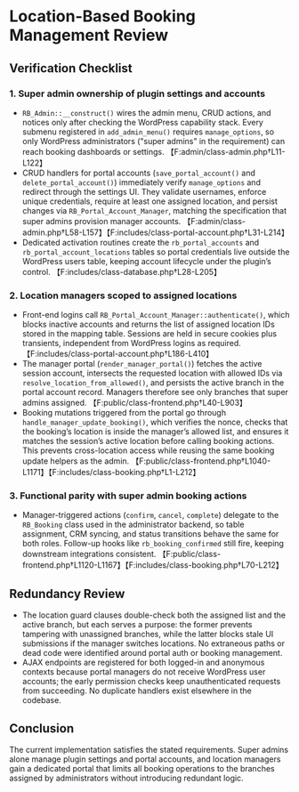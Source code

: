 # Location-Based Booking Management Review

## Verification Checklist

### 1. Super admin ownership of plugin settings and accounts
- `RB_Admin::__construct()` wires the admin menu, CRUD actions, and notices only after checking the WordPress capability stack. Every submenu registered in `add_admin_menu()` requires `manage_options`, so only WordPress administrators ("super admins" in the requirement) can reach booking dashboards or settings. 【F:admin/class-admin.php†L11-L122】
- CRUD handlers for portal accounts (`save_portal_account()` and `delete_portal_account()`) immediately verify `manage_options` and redirect through the settings UI. They validate usernames, enforce unique credentials, require at least one assigned location, and persist changes via `RB_Portal_Account_Manager`, matching the specification that super admins provision manager accounts. 【F:admin/class-admin.php†L58-L157】【F:includes/class-portal-account.php†L31-L214】
- Dedicated activation routines create the `rb_portal_accounts` and `rb_portal_account_locations` tables so portal credentials live outside the WordPress users table, keeping account lifecycle under the plugin’s control. 【F:includes/class-database.php†L28-L205】

### 2. Location managers scoped to assigned locations
- Front-end logins call `RB_Portal_Account_Manager::authenticate()`, which blocks inactive accounts and returns the list of assigned location IDs stored in the mapping table. Sessions are held in secure cookies plus transients, independent from WordPress logins as required. 【F:includes/class-portal-account.php†L186-L410】
- The manager portal (`render_manager_portal()`) fetches the active session account, intersects the requested location with allowed IDs via `resolve_location_from_allowed()`, and persists the active branch in the portal account record. Managers therefore see only branches that super admins assigned. 【F:public/class-frontend.php†L40-L903】
- Booking mutations triggered from the portal go through `handle_manager_update_booking()`, which verifies the nonce, checks that the booking’s location is inside the manager’s allowed list, and ensures it matches the session’s active location before calling booking actions. This prevents cross-location access while reusing the same booking update helpers as the admin. 【F:public/class-frontend.php†L1040-L1171】【F:includes/class-booking.php†L1-L212】

### 3. Functional parity with super admin booking actions
- Manager-triggered actions (`confirm`, `cancel`, `complete`) delegate to the `RB_Booking` class used in the administrator backend, so table assignment, CRM syncing, and status transitions behave the same for both roles. Follow-up hooks like `rb_booking_confirmed` still fire, keeping downstream integrations consistent. 【F:public/class-frontend.php†L1120-L1167】【F:includes/class-booking.php†L70-L212】

## Redundancy Review
- The location guard clauses double-check both the assigned list and the active branch, but each serves a purpose: the former prevents tampering with unassigned branches, while the latter blocks stale UI submissions if the manager switches locations. No extraneous paths or dead code were identified around portal auth or booking management.
- AJAX endpoints are registered for both logged-in and anonymous contexts because portal managers do not receive WordPress user accounts; the early permission checks keep unauthenticated requests from succeeding. No duplicate handlers exist elsewhere in the codebase.

## Conclusion
The current implementation satisfies the stated requirements. Super admins alone manage plugin settings and portal accounts, and location managers gain a dedicated portal that limits all booking operations to the branches assigned by administrators without introducing redundant logic.
